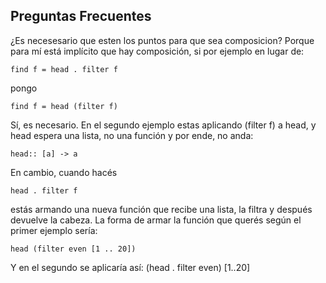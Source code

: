 Preguntas Frecuentes
--------------------

¿Es necesesario que esten los puntos para que sea composicion? Porque para mí está implícito que hay composición, si por ejemplo en lugar de:

`find f = head . filter f`

pongo

`find f = head (filter f)`

Sí, es necesario. En el segundo ejemplo estas aplicando (filter f) a head, y head espera una lista, no una función y por ende, no anda:

`head:: [a] -> a`

En cambio, cuando hacés

`head . filter f`

estás armando una nueva función que recibe una lista, la filtra y después devuelve la cabeza. La forma de armar la función que querés según el primer ejemplo sería:

`head (filter even [1 .. 20])`

Y en el segundo se aplicaría así: (head . filter even) \[1..20\]
